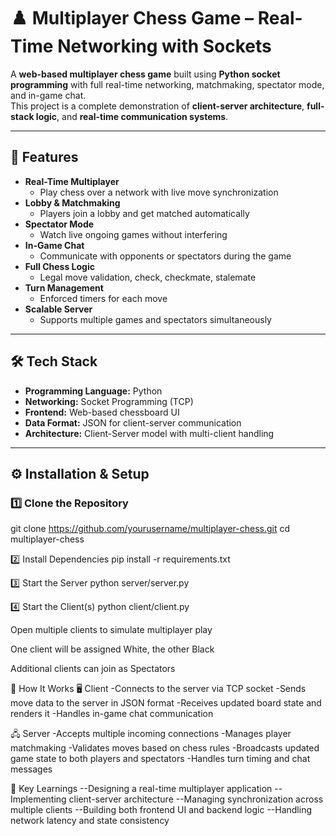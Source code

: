 # ♟️ Multiplayer Chess Game – Real-Time Networking with Sockets

A **web-based multiplayer chess game** built using **Python socket programming** with full real-time networking, matchmaking, spectator mode, and in-game chat.  
This project is a complete demonstration of **client-server architecture**, **full-stack logic**, and **real-time communication systems**.

---

## 🚀 Features

- **Real-Time Multiplayer**
  - Play chess over a network with live move synchronization
- **Lobby & Matchmaking**
  - Players join a lobby and get matched automatically
- **Spectator Mode**
  - Watch live ongoing games without interfering
- **In-Game Chat**
  - Communicate with opponents or spectators during the game
- **Full Chess Logic**
  - Legal move validation, check, checkmate, stalemate
- **Turn Management**
  - Enforced timers for each move
- **Scalable Server**
  - Supports multiple games and spectators simultaneously

---

## 🛠 Tech Stack

- **Programming Language:** Python
- **Networking:** Socket Programming (TCP)
- **Frontend:** Web-based chessboard UI
- **Data Format:** JSON for client-server communication
- **Architecture:** Client-Server model with multi-client handling

---

## ⚙️ Installation & Setup

### 1️⃣ Clone the Repository

git clone https://github.com/yourusername/multiplayer-chess.git
cd multiplayer-chess

2️⃣ Install Dependencies
pip install -r requirements.txt

3️⃣ Start the Server
python server/server.py

4️⃣ Start the Client(s)
python client/client.py

Open multiple clients to simulate multiplayer play

One client will be assigned White, the other Black

Additional clients can join as Spectators

🔄 How It Works
🖥 Client
-Connects to the server via TCP socket
-Sends move data to the server in JSON format
-Receives updated board state and renders it
-Handles in-game chat communication

🖧 Server
-Accepts multiple incoming connections
-Manages player matchmaking
-Validates moves based on chess rules
-Broadcasts updated game state to both players and spectators
-Handles turn timing and chat messages

🧠 Key Learnings
--Designing a real-time multiplayer application
--Implementing client-server architecture
--Managing synchronization across multiple clients
--Building both frontend UI and backend logic
--Handling network latency and state consistency


